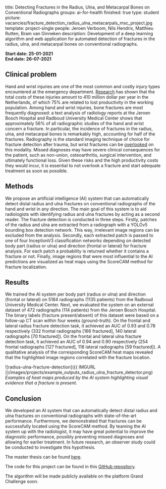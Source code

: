 title: Detecting Fractures in the Radius, Ulna, and Metacarpal Bones on Conventional Radiographs
groups: ai-for-health
finished: true
type: student
picture: vacancies/fracture_detection_radius_ulna_metacarpals_msc_project.jpg
template: project-single
people: Jeroen Verboom, Nils Hendrix, Matthieu Rutten, Bram van Ginneken
description: Development of a deep learning algorithm and web application for automated detection of fractures in the radius, ulna, and metacarpal bones on conventional radiographs. 

**Start date: 25-01-2021** <br>
**End date: 26-07-2021**

## Clinical problem
Hand and wrist injuries are one of the most common and costly injury types encountered at the emergency department. [Research](https://www.injuryjournal.com/article/S0020-1383(16)30147-4/fulltext) has shown that the total costs of these injuries amount to 410 million dollar per year in the Netherlands, of which 75% are related to lost productivity in the working population. Among hand and wrist injuries, bone fractures are most frequently diagnosed: a text analysis of radiology reports at the Jeroen Bosch Hospital and Radboud University Medical Center shows that approximately 56% of all radiographic studies of the hand and wrist concern a fracture. In particular, the incidence of fractures in the radius, ulna, and metacarpal bones is remarkably high, accounting for half of the fractures. Radiography is the standard imaging technique of choice for fracture detection after trauma, but wrist fractures can be [overlooked](https://link.springer.com/article/10.1007%2Fs10140-014-1278-1) on this modality. Missed diagnoses may have severe clinical consequences for the patient, such as non-union, osteoarthritis, surgical intervention, and ultimately functional loss. Given these risks and the high productivity costs they would incur, it is essential to not overlook a fracture and start adequate treatment as soon as possible.   

## Methods 
We propose an artificial intelligence (AI) system that can automatically detect distal radius and ulna fractures on conventional radiographs of the hand and wrist in any direction. The main goal of this system is to aid radiologists with identifying radius and ulna fractures by acting as a second reader. The fracture detection is conducted in three steps. Firstly, patches of the radius and ulna are extracted from a radiograph with a YOLOv5 bounding box detection network. This way, irrelevant image regions can be excluded from the analysis. Secondly, each extracted patch is passed to one of four InceptionV3 classification networks depending on detected body part (radius or ulna) and direction (frontal or lateral) for fracture analysis. For each patch a probability is returned whether it contains a fracture or not. Finally, image regions that were most influential to the AI predictions are visualized as heat maps using the ScoreCAM method for fracture localization. 

## Results
We trained the AI system per body part (radius or ulna) and direction (frontal or lateral) on 5184 radiographs (1135 patients) from the Radboud University Medical Center. Next, we evaluated the system on an external dataset of 472 radiographs (114 patients) from the Jeroen Bosch Hospital. The binary labels (fracture present/absent) of this dataset were based on a follow-up CT scan within four weeks (ground-truth). On the frontal and lateral radius fracture detection task, it achieved an AUC of 0.93 and 0.78 respectively (332 frontal radiographs [166 fractured], 140 lateral radiographs [70 fractured]). On the frontal and lateral ulna fracture detection task, it achieved an AUC of 0.94 and 0.90 respectively (254 frontal radiographs [127 fractured], 118 lateral radiographs [59 fractured]). A qualitative analysis of the corresponding ScoreCAM heat maps revealed that the highlighted image regions correlated with the fracture location.    

![radius-ulna-fracture-detection]({{ IMGURL }}/images/projects/example_outputs_radius_ulna_fracture_detector.png)
_Examples of heat maps produced by the AI system highlighting visual evidence that a fracture is present._

## Conclusion
We developed an AI system that can automatically detect distal radius and ulna fractures on conventional radiographs with state-of-the-art performance. Furthermore, we demonstrated that fractures can be successfully located using the ScoreCAM method. By teaming the AI system up with the radiologist, it may have great potential to improve the diagnostic performance, possibly preventing missed diagnoses and allowing for earlier treatment. In future research, an observer study could be conducted to investigate this hypothesis. 

The master thesis can be found [here](https://github.com/RadboudAIforHealth/master-theses/blob/main/Master_thesis_Jeroen_Verboom.pdf).

The code for this project can be found in this [GitHub repository](https://github.com/DIAGNijmegen/DIAG_Jeroen_Verboom_radius-ulna_fracture_detection).

The algorithm will be made publicly available on the platform Grand Challenge soon.


